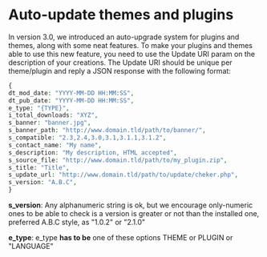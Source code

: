 # Auto-update themes and plugins

In version 3.0, we introduced an auto-upgrade system for plugins and themes, along with some neat features. To make your plugins and themes able to use this new feature, you need to use the Update URI param on the description of your creations. The Update URI should be unique per theme/plugin and reply a JSON response with the following format:

```php
{
dt_mod_date: "YYYY-MM-DD HH:MM:SS",
dt_pub_date: "YYYY-MM-DD HH:MM:SS",
e_type: "{TYPE}",
i_total_downloads: "XYZ",
s_banner: "banner.jpg",
s_banner_path: "http://www.domain.tld/path/to/banner/",
s_compatible: "2.3,2.4,3.0,3.1,3.1.1,3.1.2",
s_contact_name: "My name",
s_description: "My description, HTML accepted",
s_source_file: "http://www.domain.tld/path/to/my_plugin.zip",
s_title: "Title",
s_update_url: "http://www.domain.tld/path/to/update/cheker.php",
s_version: "A.B.C",
}
```

  
**s\_version**: Any alphanumeric string is ok, but we encourage only-numeric ones to be able to check is a version is greater or not than the installed one, preferred A.B.C style, as "1.0.2" or "2.1.0"

  
**e\_type**: e\_type **has to be** one of these options THEME or PLUGIN or "LANGUAGE"

